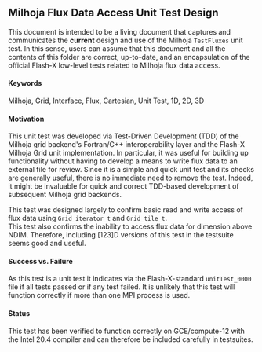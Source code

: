 ## Milhoja Flux Data Access Unit Test Design

This document is intended to be a living document that captures and communicates
the __current__ design and use of the Milhoja `TestFluxes` unit test.  In this
sense, users can assume that this document and all the contents of this folder
are correct, up-to-date, and an encapsulation of the official Flash-X low-level
tests related to Milhoja flux data access.

#### Keywords
Milhoja, Grid, Interface, Flux, Cartesian, Unit Test, 1D, 2D, 3D

#### Motivation
This unit test was developed via Test-Driven Development (TDD) of the Milhoja grid backend's Fortran/C++ interoperability layer and the Flash-X Milhoja Grid unit implementation.  In particular, it was useful for building up functionality without having to develop a means to write flux data to an external file for review.  Since it is a simple and quick unit test and its checks are generally useful, there is no immediate need to remove the test.  Indeed, it might be invaluable for quick and correct TDD-based development of subsequent Milhoja grid backends.  

This test was designed largely to confirm basic read and write access of flux data using `Grid_iterator_t` and `Grid_tile_t`.  
This test also confirms the inability to access flux data for dimension above NDIM.  Therefore, including [123]D versions of this test in the testsuite seems good and useful.

#### Success vs. Failure
As this test is a unit test it indicates via the Flash-X-standard `unitTest_0000` file if all tests passed or if any test failed.  It is unlikely that this test will function correctly if more than one MPI process is used.

#### Status
This test has been verified to function correctly on GCE/compute-12 with the Intel 20.4 compiler and can therefore be included carefully in testsuites.

